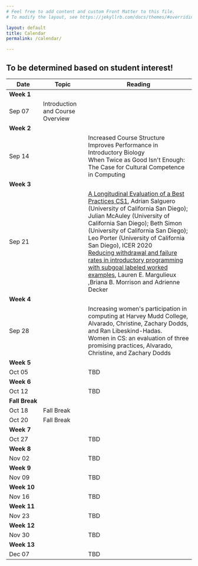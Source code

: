 ```yaml
---
# Feel free to add content and custom Front Matter to this file.
# To modify the layout, see https://jekyllrb.com/docs/themes/#overriding-theme-defaults

layout: default
title: Calendar
permalink: /calendar/

---
```


## To be determined based on student interest!


Date | Topic | Reading
| --- | --- | --- |
**Week 1** ||
Sep 07 | Introduction and Course Overview |
**Week 2** ||
Sep 14 | | Increased Course Structure Improves Performance in Introductory Biology<br>When Twice as Good Isn't Enough: The Case for Cultural Competence in Computing|
**Week 3** | |
Sep 21 || [A Longitudinal Evaluation of a Best Practices CS1](https://dl.acm.org/doi/pdf/10.1145/3372782.3406274), Adrian Salguero (University of California San Diego); Julian McAuley (University of California San Diego); Beth Simon (University of California San Diego); Leo Porter (University of California San Diego), ICER 2020<br>[Reducing withdrawal and failure rates in introductory programming with subgoal labeled worked examples](https://link.springer.com/content/pdf/10.1186/s40594-020-00222-7.pdf), Lauren E. Margulieux ,Briana B. Morrison and Adrienne Decker
**Week 4** ||
Sep 28 || Increasing women's participation in computing at Harvey Mudd College, Alvarado, Christine, Zachary Dodds, and Ran Libeskind-Hadas.<br>Women in CS: an evaluation of three promising practices, Alvarado, Christine, and Zachary Dodds
**Week&nbsp;5** ||
Oct 05 | | TBD
**Week 6** ||
Oct 12 | | TBD
**Fall&nbsp;Break** ||
Oct 18 | Fall Break ||
Oct 20 | Fall Break ||
**Week 7** ||
Oct 27 || TBD
**Week 8** ||
Nov 02 | | TBD
**Week&nbsp;9** ||
Nov 09 | | TBD
**Week 10** ||
Nov 16 | | TBD
**Week 11** ||
Nov 23 | | TBD
**Week 12** ||
Nov 30 | | TBD
**Week&nbsp;13** ||
Dec 07 || TBD
